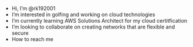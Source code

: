 -  Hi, I’m @rk192001
-  I’m interested in golfing and working on cloud technologies
-  I’m currently learning AWS Solutions Architect for my cloud certitfication
-  I’m looking to collaborate on creating networks that are flexible and secure
-  How to reach me 

<!---
rk192001/rk192001 is a ✨ special ✨ repository because its `README.md` (this file) appears on your GitHub profile.
You can click the Preview link to take a look at your changes.
--->

